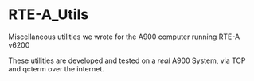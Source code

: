 # RTE-A_Utils
Miscellaneous utilities we wrote for the A900 computer running RTE-A v6200

These utilities are developed and tested on a *real* A900 System, via TCP and qcterm over the internet.
